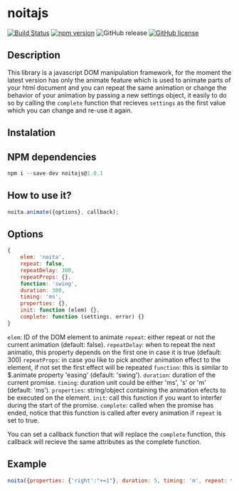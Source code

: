# noitajs

[![Build Status](https://travis-ci.org/JefferyHus/noitajs.svg?branch=master)](https://travis-ci.org/JefferyHus/noitajs) [![npm version](https://badge.fury.io/js/noitajs.svg)](https://badge.fury.io/js/noitajs) ![GitHub release](https://img.shields.io/badge/release-1.0.1-blue.svg) [![GitHub license](https://img.shields.io/badge/license-MIT-red.svg)](https://raw.githubusercontent.com/JefferyHus/noitajs/master/LICENSE)

Description
-----------
This library is a javascript DOM manipulation framework, for the moment the latest version has only the animate feature which is used to animate parts of your html document and you can repeat the same animation or change the behavior of your animation by passing a new settings object, it easily to do so by calling the ``complete`` function that recieves `settings` as the first value which you can change and re-use it again.

## Instalation

NPM dependencies
-----------------
```javascript
npm i --save-dev noitajs@1.0.1
```

How to use it?
--------------
```javascript
noita.animate({options}, callback);
```

Options
----------
```javascript
{
	elem: 'noita',
	repeat: false,
	repeatDelay: 300,
	repeatProps: {},
	function: 'swing',
	duration: 300,
	timing: 'ms',
	properties: {},
	init: function (elem) {},
	complete: function (settings, error) {}
}
```

`elem`: ID of the DOM element to animate
`repeat`: either repeat or not the current animation (default: false).
`repeatDelay`: when to repeat the next animatio, this property depends on the first one in case it is true (default: 300)
`repeatProps`: in case you like to pick another animation effect to the element, if not set the first effect will be repeated
`function`: this is similar to $.animate property 'easing' (default: 'swing').
`duration`: duration of the current promise.
`timing`: duration unit could be either 'ms', 's' or 'm' (default: 'ms').
`properties`: string/object containing the animation efects to be executed on the element.
`init`: call this function if you want to interfer during the start of the promise.
`complete`: called when the promise has ended, notice that this function is called after every animation if `repeat` is set to true.

You can set a callback function that will replace the `complete` function, this callback will recieve the same attributes as the complete function.

Example
----------
```javascript
noita({properties: {'right':"+=1"}, duration: 5, timing: 'm', repeat: true, repeatDelay: 5000, repeatProps: {'display': none}});
```

